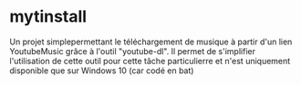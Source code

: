 # mytinstall
Un projet simplepermettant le téléchargement de musique à partir d'un lien YoutubeMusic grâce à l'outil "youtube-dl". Il permet de s'implifier l'utilisation de cette outil pour cette tâche particulierre et n'est uniquement disponible que sur Windows 10 (car codé en bat)
